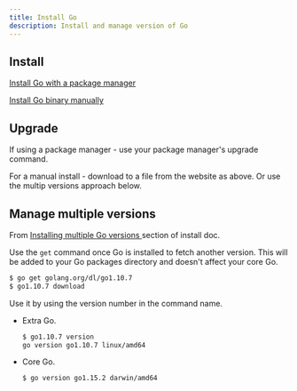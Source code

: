 ```yaml
---
title: Install Go
description: Install and manage version of Go
---
```



## Install

[Install Go with a package manager](https://gist.github.com/ca6b3b955172ff993184d39807dd68d4)

<script src="https://gist.github.com/MichaelCurrin/ca6b3b955172ff993184d39807dd68d4.js"></script>

[Install Go binary manually](https://gist.github.com/5e2bafa7aa4895e56aeb489c91d314d4)

<script src="https://gist.github.com/MichaelCurrin/5e2bafa7aa4895e56aeb489c91d314d4.js"></script>


## Upgrade

If using a package manager - use your package manager's upgrade command.

For a manual install - download to a file from the website as above. Or use the multip versions approach below.


## Manage multiple versions

From [Installing multiple Go versions ](https://golang.org/doc/manage-install#installing-multiple) section of install doc.

Use the `get` command once Go is installed to fetch another version. This will be added to your Go packages directory and doesn't affect your core Go.

```sh
$ go get golang.org/dl/go1.10.7
$ go1.10.7 download
```

Use it by using the version number in the command name.

- Extra Go.
    ```sh
    $ go1.10.7 version
    go version go1.10.7 linux/amd64
    ```
- Core Go.
    ```sh
    $ go version go1.15.2 darwin/amd64
    ```
